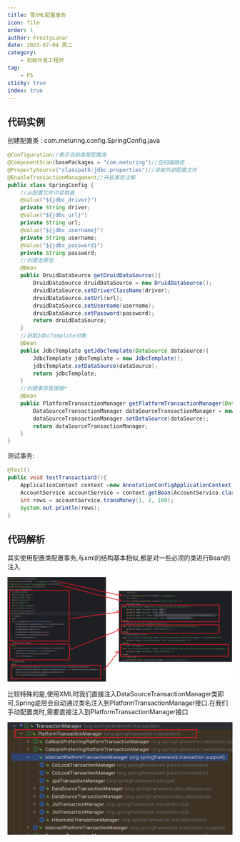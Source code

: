 ```yaml
---
title: 零XML配置事务
icon: file
order: 1
author: FrostyLunar
date: 2023-07-04 周二
category:
	- 初级开发工程师
tag:
	- P5
sticky: true
index: true
---
```


## 代码实例

创建配置类 : com.meturing.config.SpringConfig.java
```java
@Configuration//表示当前类是配置类
@ComponentScan(basePackages = "com.meturing")//包扫描路径
@PropertySource("classpath:jdbc.properties")//读取外部配置文件
@EnableTransactionManagement//开启事务注解
public class SpringConfig {
    //从配置文件中读取值
    @Value("${jdbc_driver}")
    private String driver;
    @Value("${jdbc_url}")
    private String url;
    @Value("${jdbc_username}")
    private String username;
    @Value("${jdbc_password}")
    private String password;
    //创建连接池
    @Bean
    public DruidDataSource getDruidDataSource(){
        DruidDataSource druidDataSource = new DruidDataSource();
        druidDataSource.setDriverClassName(driver);
        druidDataSource.setUrl(url);
        druidDataSource.setUsername(username);
        druidDataSource.setPassword(password);
        return druidDataSource;
    }
    //获取JdbcTemplate对象
    @Bean
    public JdbcTemplate getJdbcTemplate(DataSource dataSource){
        JdbcTemplate jdbcTemplate = new JdbcTemplate();
        jdbcTemplate.setDataSource(dataSource);
        return jdbcTemplate;
    }
    //创建事务管理器*
    @Bean
    public PlatformTransactionManager getPlatformTransactionManager(DataSource dataSource){
        DataSourceTransactionManager dataSourceTransactionManager = new DataSourceTransactionManager();
        dataSourceTransactionManager.setDataSource(dataSource);
        return dataSourceTransactionManager;
    }
}
```

测试事务:
```Java
@Test()
public void testTransaction3(){
	ApplicationContext context =new AnnotationConfigApplicationContext(SpringConfig.class);
	AccountService accountService = context.getBean(AccountService.class);
	int rows = accountService.transMoney(1, 2, 100);
	System.out.println(rows);
}
```

## 代码解析

其实使用配置类配置事务,与xml的结构基本相似,都是对一些必须的类进行Bean的注入

![](./assets/image-20230704103427764.png)

比较特殊的是,使用XML时我们直接注入DataSourceTransactionManager类即可,Spring底层会自动通过类名注入到PlatformTransactionManager接口.在我们手动配置类时,需要直接注入到PlatformTransactionManager接口

![](./assets/image-20230704103359726.png)
